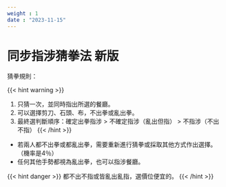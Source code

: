 ```yaml
---
weight : 1
date : "2023-11-15"
---
```


# 同步指涉猜拳法 新版

猜拳規則：

{{< hint warning >}}

1. 只猜一次，並同時指出所選的餐廳。
2. 可以選擇剪刀、石頭、布，不出拳或亂出拳。
3. 最終選判斷順序：確定出拳指涉 > 不確定指涉（亂出但指） > 不指涉（不出不指）
{{< /hint >}}

- 若兩人都不出拳或都亂出拳，需要重新進行猜拳或採取其他方式作出選擇。（機率是4％）
- 任何其他手勢都視為亂出拳，也可以指涉餐廳。

{{< hint danger >}}
都不出不指或皆亂出亂指，選價位便宜的。
{{< /hint >}}










<!-- 
# 命題後置式猜拳法 舊版

## Step 1.
1. 猜一次無關勝敗的拳
2. 確保**同時說出命題**

```
接下來有兩種情況
```
## Step 2. 

同時說出的命題發現相同→解決，因為大家所選本來就一樣，勝負平手，皆不重要。
有勝負，以勝的命題為最後決定。

兩個人都無所謂亂置命題：以勝者形式決定

勝者其實心中無所謂：直接選敗者的命題 -->
